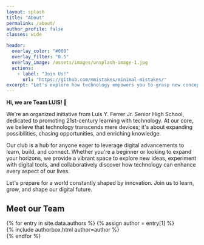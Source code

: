 ```yaml
---
layout: splash
title: "About"
permalink: /about/
author_profile: false
classes: wide

header:
  overlay_color: "#000"
  overlay_filter: "0.5"
  overlay_image: /assets/images/unsplash-image-1.jpg
  actions:
    - label: "Join Us!"
      url: "https://github.com/mmistakes/minimal-mistakes/"
excerpt: "Let's explore how technology empowers you to grasp new concepts and bring your ideas to life, no matter your field."
---
```


<link rel="stylesheet" href="{{ '/assets/css/authorbox-styling.css' | relative_url }}">

**Hi, we are Team LUIS! 👋**

We're an organized initiative from Luis Y. Ferrer Jr. Senior High School, dedicated to promoting 21st-century learning with technology. At our core, we believe that technology transcends mere devices; it's about expanding possibilities, chasing opportunities, and enriching knowledge.

Our club is a hub for anyone eager to leverage digital advancements to learn, build, and connect. Whether you're a beginner or looking to expand your horizons, we provide a vibrant space to explore new ideas, experiment with digital tools, and collaboratively discover how technology can enhance every aspect of our lives.

Let's prepare for a world constantly shaped by innovation. Join us to learn, grow, and shape our digital future.

## Meet our Team

<div id="batch-tabs" class="batch-tabs">
</div>

<div class="author-grid" id="author-grid">
  {% for entry in site.data.authors %}
    {% assign author = entry[1] %}
    <div class="author-box" data-batch="{{ author.batch | escape }}">
      {% include authorbox.html author=author %}
    </div>
  {% endfor %}
</div>

<script>
document.addEventListener("DOMContentLoaded", function() {
  // 1. Gather unique batches from author boxes' data-batch attributes
  const authorBoxes = document.querySelectorAll('.author-box[data-batch]');
  const batches = Array.from(authorBoxes)
    .map(box => box.getAttribute('data-batch'))
    .filter(Boolean)
    .filter((v, i, a) => a.indexOf(v) === i); // unique

  // 2. Render tab buttons
  const tabContainer = document.getElementById('batch-tabs');
  if (!tabContainer) return;
  tabContainer.innerHTML = batches.map((batch, idx) => `
    <button
      class="batch-tab${idx===0 ? ' active' : ''}"
      data-batch="${batch}"
      type="button"
      tabindex="0"
      aria-selected="${idx===0 ? 'true' : 'false'}"
    >${batch}</button>
  `).join('');

  // 3. Filtering logic
  function showBatch(batch) {
    authorBoxes.forEach(box => {
      if (box.getAttribute('data-batch') === batch) {
        box.style.display = '';
      } else {
        box.style.display = 'none';
      }
    });
  }
  // Show first batch on load
  showBatch(batches[0]);

  // 4. Tab switching event
  tabContainer.addEventListener('click', e => {
    const btn = e.target.closest('.batch-tab');
    if (!btn) return;
    // Update active state
    tabContainer.querySelectorAll('.batch-tab').forEach(tab => {
      tab.classList.toggle('active', tab === btn);
      tab.setAttribute('aria-selected', tab === btn ? 'true' : 'false');
    });
    showBatch(btn.getAttribute('data-batch'));
  });
});
</script>
